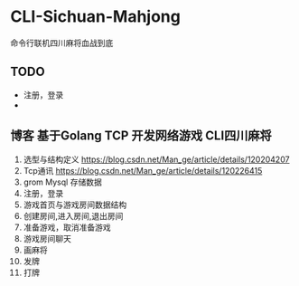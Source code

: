 # CLI-Sichuan-Mahjong
命令行联机四川麻将血战到底


## TODO
- 注册，登录
- 

## 博客  基于Golang TCP 开发网络游戏 CLI四川麻将
1. 选型与结构定义  https://blog.csdn.net/Man_ge/article/details/120204207
2. Tcp通讯    https://blog.csdn.net/Man_ge/article/details/120226415
3. grom Mysql 存储数据  
4. 注册，登录    
5. 游戏首页与游戏房间数据结构
6. 创建房间,进入房间,退出房间
7. 准备游戏，取消准备游戏
8. 游戏房间聊天
9. 画麻将
10. 发牌
11. 打牌